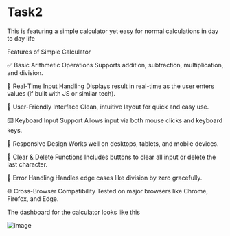 # Task2
This is featuring a simple calculator yet easy for normal calculations in day to day life 


 Features of Simple Calculator
 
✅ Basic Arithmetic Operations
Supports addition, subtraction, multiplication, and division.

🔁 Real-Time Input Handling
Displays result in real-time as the user enters values (if built with JS or similar tech).

🧮 User-Friendly Interface
Clean, intuitive layout for quick and easy use.

⌨️ Keyboard Input Support
Allows input via both mouse clicks and keyboard keys.

📱 Responsive Design
Works well on desktops, tablets, and mobile devices.

🧼 Clear & Delete Functions
Includes buttons to clear all input or delete the last character.

🧪 Error Handling
Handles edge cases like division by zero gracefully.

🌐 Cross-Browser Compatibility
Tested on major browsers like Chrome, Firefox, and Edge.


The dashboard for the calculator looks like this 

![image](https://github.com/user-attachments/assets/8e95e420-c68b-41f2-97e5-df3b1c9282f2)
